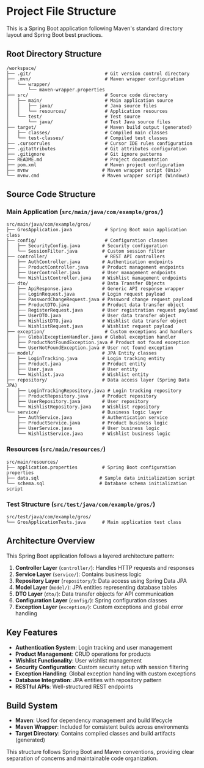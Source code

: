 # Project File Structure

This is a Spring Boot application following Maven's standard directory layout and Spring Boot best practices.

## Root Directory Structure

```
/workspace/
├── .git/                           # Git version control directory
├── .mvn/                           # Maven wrapper configuration
│   └── wrapper/
│       └── maven-wrapper.properties
├── src/                            # Source code directory
│   ├── main/                       # Main application source
│   │   ├── java/                   # Java source files
│   │   └── resources/              # Application resources
│   └── test/                       # Test source
│       └── java/                   # Test Java source files
├── target/                         # Maven build output (generated)
│   ├── classes/                    # Compiled main classes
│   └── test-classes/               # Compiled test classes
├── .cursorrules                    # Cursor IDE rules configuration
├── .gitattributes                  # Git attributes configuration
├── .gitignore                      # Git ignore patterns
├── README.md                       # Project documentation
├── pom.xml                         # Maven project configuration
├── mvnw                           # Maven wrapper script (Unix)
└── mvnw.cmd                       # Maven wrapper script (Windows)
```

## Source Code Structure

### Main Application (`src/main/java/com/example/gros/`)

```
src/main/java/com/example/gros/
├── GrosApplication.java            # Spring Boot main application class
├── config/                         # Configuration classes
│   ├── SecurityConfig.java        # Security configuration
│   └── SessionFilter.java         # Custom session filter
├── controller/                     # REST API controllers
│   ├── AuthController.java        # Authentication endpoints
│   ├── ProductController.java     # Product management endpoints
│   ├── UserController.java        # User management endpoints
│   └── WishlistController.java    # Wishlist management endpoints
├── dto/                           # Data Transfer Objects
│   ├── ApiResponse.java           # Generic API response wrapper
│   ├── LoginRequest.java          # Login request payload
│   ├── PasswordChangeRequest.java # Password change request payload
│   ├── ProductDTO.java            # Product data transfer object
│   ├── RegisterRequest.java       # User registration request payload
│   ├── UserDTO.java               # User data transfer object
│   ├── WishlistDTO.java           # Wishlist data transfer object
│   └── WishlistRequest.java       # Wishlist request payload
├── exception/                      # Custom exceptions and handlers
│   ├── GlobalExceptionHandler.java # Global exception handler
│   ├── ProductNotFoundException.java # Product not found exception
│   └── UserNotFoundException.java # User not found exception
├── model/                         # JPA Entity classes
│   ├── LoginTracking.java         # Login tracking entity
│   ├── Product.java               # Product entity
│   ├── User.java                  # User entity
│   └── Wishlist.java              # Wishlist entity
├── repository/                    # Data access layer (Spring Data JPA)
│   ├── LoginTrackingRepository.java # Login tracking repository
│   ├── ProductRepository.java     # Product repository
│   ├── UserRepository.java        # User repository
│   └── WishlistRepository.java    # Wishlist repository
└── service/                       # Business logic layer
    ├── AuthService.java           # Authentication service
    ├── ProductService.java        # Product business logic
    ├── UserService.java           # User business logic
    └── WishlistService.java       # Wishlist business logic
```

### Resources (`src/main/resources/`)

```
src/main/resources/
├── application.properties         # Spring Boot configuration properties
├── data.sql                      # Sample data initialization script
└── schema.sql                    # Database schema initialization script
```

### Test Structure (`src/test/java/com/example/gros/`)

```
src/test/java/com/example/gros/
└── GrosApplicationTests.java      # Main application test class
```

## Architecture Overview

This Spring Boot application follows a layered architecture pattern:

1. **Controller Layer** (`controller/`): Handles HTTP requests and responses
2. **Service Layer** (`service/`): Contains business logic
3. **Repository Layer** (`repository/`): Data access using Spring Data JPA
4. **Model Layer** (`model/`): JPA entities representing database tables
5. **DTO Layer** (`dto/`): Data transfer objects for API communication
6. **Configuration Layer** (`config/`): Spring configuration classes
7. **Exception Layer** (`exception/`): Custom exceptions and global error handling

## Key Features

- **Authentication System**: Login tracking and user management
- **Product Management**: CRUD operations for products
- **Wishlist Functionality**: User wishlist management
- **Security Configuration**: Custom security setup with session filtering
- **Exception Handling**: Global exception handling with custom exceptions
- **Database Integration**: JPA entities with repository pattern
- **RESTful APIs**: Well-structured REST endpoints

## Build System

- **Maven**: Used for dependency management and build lifecycle
- **Maven Wrapper**: Included for consistent builds across environments
- **Target Directory**: Contains compiled classes and build artifacts (generated)

This structure follows Spring Boot and Maven conventions, providing clear separation of concerns and maintainable code organization.